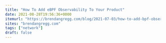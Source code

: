 ```yaml
---
title: "How To Add eBPF Observability To Your Product"
date: 2021-08-28T19:56:36+0000
itemurl: "https://brendangregg.com/blog/2021-07-03/how-to-add-bpf-observability.html"
sites: "brendangregg.com"
tags: ["network"]
draft: false
---
```

